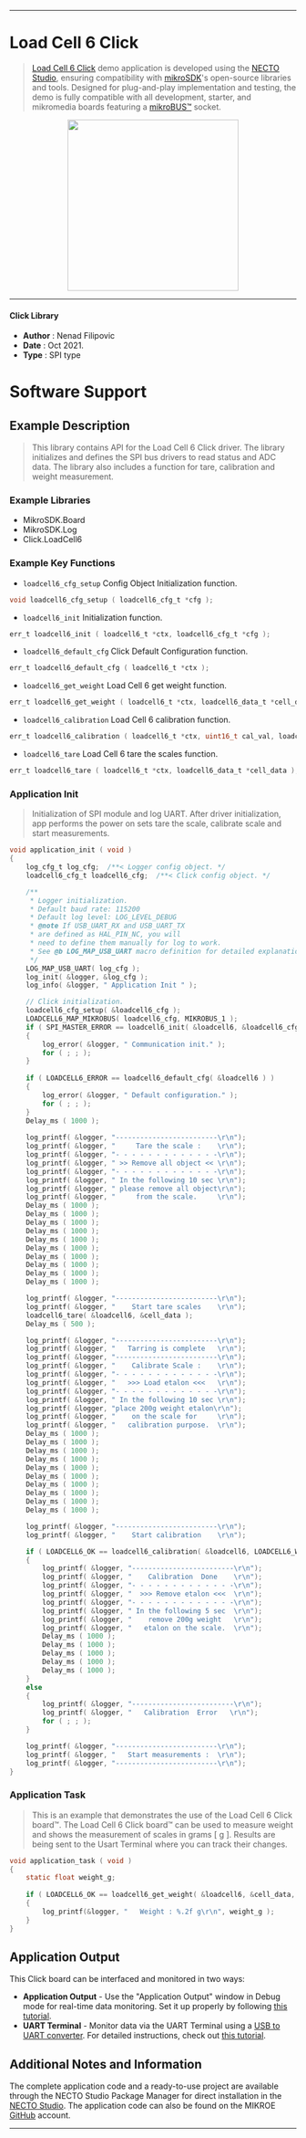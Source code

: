 
---
# Load Cell 6 Click

> [Load Cell 6 Click](https://www.mikroe.com/?pid_product=MIKROE-4940) demo application is developed using
the [NECTO Studio](https://www.mikroe.com/necto), ensuring compatibility with [mikroSDK](https://www.mikroe.com/mikrosdk)'s
open-source libraries and tools. Designed for plug-and-play implementation and testing, the demo is fully compatible with
all development, starter, and mikromedia boards featuring a [mikroBUS&trade;](https://www.mikroe.com/mikrobus) socket.

<p align="center">
  <img src="https://www.mikroe.com/?pid_product=MIKROE-4940&image=1" height=300px>
</p>

---

#### Click Library

- **Author**        : Nenad Filipovic
- **Date**          : Oct 2021.
- **Type**          : SPI type

# Software Support

## Example Description

> This library contains API for the Load Cell 6 Click driver.
> The library initializes and defines the SPI bus drivers to read status and ADC data. 
> The library also includes a function for tare, calibration and weight measurement.

### Example Libraries

- MikroSDK.Board
- MikroSDK.Log
- Click.LoadCell6

### Example Key Functions

- `loadcell6_cfg_setup` Config Object Initialization function.
```c
void loadcell6_cfg_setup ( loadcell6_cfg_t *cfg );
```

- `loadcell6_init` Initialization function.
```c
err_t loadcell6_init ( loadcell6_t *ctx, loadcell6_cfg_t *cfg );
```

- `loadcell6_default_cfg` Click Default Configuration function.
```c
err_t loadcell6_default_cfg ( loadcell6_t *ctx );
```

- `loadcell6_get_weight` Load Cell 6 get weight function.
```c
err_t loadcell6_get_weight ( loadcell6_t *ctx, loadcell6_data_t *cell_data, float *weight_g );
```

- `loadcell6_calibration` Load Cell 6 calibration function.
```c
err_t loadcell6_calibration ( loadcell6_t *ctx, uint16_t cal_val, loadcell6_data_t *cell_data );
```

- `loadcell6_tare` Load Cell 6 tare the scales function.
```c
err_t loadcell6_tare ( loadcell6_t *ctx, loadcell6_data_t *cell_data );
```

### Application Init

> Initialization of SPI module and log UART.
> After driver initialization, app performs the power on
> sets tare the scale, calibrate scale and start measurements.

```c
void application_init ( void )
{
    log_cfg_t log_cfg;  /**< Logger config object. */
    loadcell6_cfg_t loadcell6_cfg;  /**< Click config object. */

    /** 
     * Logger initialization.
     * Default baud rate: 115200
     * Default log level: LOG_LEVEL_DEBUG
     * @note If USB_UART_RX and USB_UART_TX 
     * are defined as HAL_PIN_NC, you will 
     * need to define them manually for log to work. 
     * See @b LOG_MAP_USB_UART macro definition for detailed explanation.
     */
    LOG_MAP_USB_UART( log_cfg );
    log_init( &logger, &log_cfg );
    log_info( &logger, " Application Init " );

    // Click initialization.
    loadcell6_cfg_setup( &loadcell6_cfg );
    LOADCELL6_MAP_MIKROBUS( loadcell6_cfg, MIKROBUS_1 );
    if ( SPI_MASTER_ERROR == loadcell6_init( &loadcell6, &loadcell6_cfg ) )
    {
        log_error( &logger, " Communication init." );
        for ( ; ; );
    }
    
    if ( LOADCELL6_ERROR == loadcell6_default_cfg( &loadcell6 ) )
    {
        log_error( &logger, " Default configuration." );
        for ( ; ; );
    }
    Delay_ms ( 1000 );
    
    log_printf( &logger, "-------------------------\r\n");
    log_printf( &logger, "     Tare the scale :    \r\n");
    log_printf( &logger, "- - - - - - - - - - - - -\r\n");
    log_printf( &logger, " >> Remove all object << \r\n");
    log_printf( &logger, "- - - - - - - - - - - - -\r\n");
    log_printf( &logger, " In the following 10 sec \r\n");
    log_printf( &logger, " please remove all object\r\n");
    log_printf( &logger, "     from the scale.     \r\n");
    Delay_ms ( 1000 );
    Delay_ms ( 1000 );
    Delay_ms ( 1000 );
    Delay_ms ( 1000 );
    Delay_ms ( 1000 );
    Delay_ms ( 1000 );
    Delay_ms ( 1000 );
    Delay_ms ( 1000 );
    Delay_ms ( 1000 );
    Delay_ms ( 1000 );

    log_printf( &logger, "-------------------------\r\n");
    log_printf( &logger, "    Start tare scales    \r\n");
    loadcell6_tare( &loadcell6, &cell_data );
    Delay_ms ( 500 );

    log_printf( &logger, "-------------------------\r\n");
    log_printf( &logger, "   Tarring is complete   \r\n");
    log_printf( &logger, "-------------------------\r\n");
    log_printf( &logger, "    Calibrate Scale :    \r\n");
    log_printf( &logger, "- - - - - - - - - - - - -\r\n");
    log_printf( &logger, "   >>> Load etalon <<<   \r\n");
    log_printf( &logger, "- - - - - - - - - - - - -\r\n");
    log_printf( &logger, " In the following 10 sec \r\n");
    log_printf( &logger, "place 200g weight etalon\r\n");
    log_printf( &logger, "    on the scale for     \r\n");
    log_printf( &logger, "   calibration purpose.  \r\n");
    Delay_ms ( 1000 );
    Delay_ms ( 1000 );
    Delay_ms ( 1000 );
    Delay_ms ( 1000 );
    Delay_ms ( 1000 );
    Delay_ms ( 1000 );
    Delay_ms ( 1000 );
    Delay_ms ( 1000 );
    Delay_ms ( 1000 );
    Delay_ms ( 1000 );

    log_printf( &logger, "-------------------------\r\n");
    log_printf( &logger, "    Start calibration    \r\n");

    if ( LOADCELL6_OK == loadcell6_calibration( &loadcell6, LOADCELL6_WEIGHT_200G, &cell_data )  ) 
    {
        log_printf( &logger, "-------------------------\r\n");
        log_printf( &logger, "    Calibration  Done    \r\n");
        log_printf( &logger, "- - - - - - - - - - - - -\r\n");
        log_printf( &logger, "  >>> Remove etalon <<<  \r\n");
        log_printf( &logger, "- - - - - - - - - - - - -\r\n");
        log_printf( &logger, " In the following 5 sec  \r\n");
        log_printf( &logger, "    remove 200g weight   \r\n");
        log_printf( &logger, "   etalon on the scale.  \r\n");
        Delay_ms ( 1000 );
        Delay_ms ( 1000 );
        Delay_ms ( 1000 );
        Delay_ms ( 1000 );
        Delay_ms ( 1000 );
    }
    else 
    {
        log_printf( &logger, "-------------------------\r\n");
        log_printf( &logger, "   Calibration  Error   \r\n");
        for ( ; ; );
    }

    log_printf( &logger, "-------------------------\r\n");
    log_printf( &logger, "   Start measurements :  \r\n");
    log_printf( &logger, "-------------------------\r\n");
}
```

### Application Task

> This is an example that demonstrates the use of the Load Cell 6 Click board&trade;.
> The Load Cell 6 Click board&trade; can be used to measure weight and
> shows the measurement of scales in grams [ g ].
> Results are being sent to the Usart Terminal where you can track their changes.

```c
void application_task ( void )
{
    static float weight_g;
    
    if ( LOADCELL6_OK == loadcell6_get_weight( &loadcell6, &cell_data, &weight_g ) )
    {
        log_printf(&logger, "   Weight : %.2f g\r\n", weight_g ); 
    }
}
```

## Application Output

This Click board can be interfaced and monitored in two ways:
- **Application Output** - Use the "Application Output" window in Debug mode for real-time data monitoring.
Set it up properly by following [this tutorial](https://www.youtube.com/watch?v=ta5yyk1Woy4).
- **UART Terminal** - Monitor data via the UART Terminal using
a [USB to UART converter](https://www.mikroe.com/click/interface/usb?interface*=uart,uart). For detailed instructions,
check out [this tutorial](https://help.mikroe.com/necto/v2/Getting%20Started/Tools/UARTTerminalTool).

## Additional Notes and Information

The complete application code and a ready-to-use project are available through the NECTO Studio Package Manager for 
direct installation in the [NECTO Studio](https://www.mikroe.com/necto). The application code can also be found on
the MIKROE [GitHub](https://github.com/MikroElektronika/mikrosdk_click_v2) account.

---
